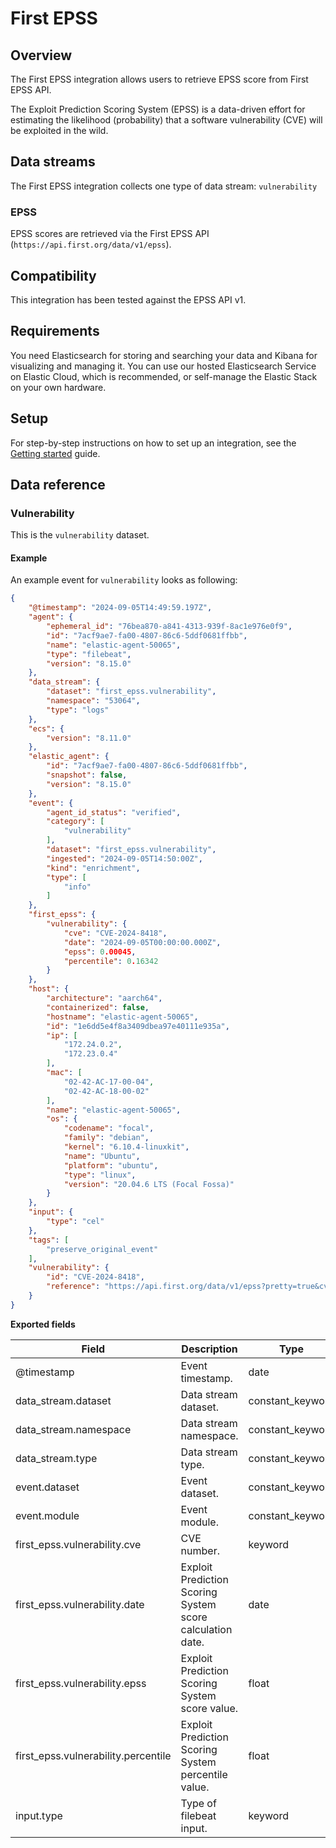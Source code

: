 # First EPSS

## Overview

The First EPSS integration allows users to retrieve EPSS score from First EPSS API. 

The Exploit Prediction Scoring System (EPSS) is a data-driven effort for estimating the likelihood (probability) that a software vulnerability (CVE) will be exploited in the wild.

## Data streams

The First EPSS integration collects one type of data stream: `vulnerability`

### EPSS

EPSS scores are retrieved via the First EPSS API (`https://api.first.org/data/v1/epss`).

## Compatibility

This integration has been tested against the EPSS API v1.


## Requirements

You need Elasticsearch for storing and searching your data and Kibana for visualizing and managing it.
You can use our hosted Elasticsearch Service on Elastic Cloud, which is recommended, or self-manage the Elastic Stack on your own hardware.

## Setup

For step-by-step instructions on how to set up an integration, see the
[Getting started](https://www.elastic.co/guide/en/starting-with-the-elasticsearch-platform-and-its-solutions/current/getting-started-observability.html) guide.


## Data reference

### Vulnerability

This is the `vulnerability` dataset.

#### Example

An example event for `vulnerability` looks as following:

```json
{
    "@timestamp": "2024-09-05T14:49:59.197Z",
    "agent": {
        "ephemeral_id": "76bea870-a841-4313-939f-8ac1e976e0f9",
        "id": "7acf9ae7-fa00-4807-86c6-5ddf0681ffbb",
        "name": "elastic-agent-50065",
        "type": "filebeat",
        "version": "8.15.0"
    },
    "data_stream": {
        "dataset": "first_epss.vulnerability",
        "namespace": "53064",
        "type": "logs"
    },
    "ecs": {
        "version": "8.11.0"
    },
    "elastic_agent": {
        "id": "7acf9ae7-fa00-4807-86c6-5ddf0681ffbb",
        "snapshot": false,
        "version": "8.15.0"
    },
    "event": {
        "agent_id_status": "verified",
        "category": [
            "vulnerability"
        ],
        "dataset": "first_epss.vulnerability",
        "ingested": "2024-09-05T14:50:00Z",
        "kind": "enrichment",
        "type": [
            "info"
        ]
    },
    "first_epss": {
        "vulnerability": {
            "cve": "CVE-2024-8418",
            "date": "2024-09-05T00:00:00.000Z",
            "epss": 0.00045,
            "percentile": 0.16342
        }
    },
    "host": {
        "architecture": "aarch64",
        "containerized": false,
        "hostname": "elastic-agent-50065",
        "id": "1e6dd5e4f8a3409dbea97e40111e935a",
        "ip": [
            "172.24.0.2",
            "172.23.0.4"
        ],
        "mac": [
            "02-42-AC-17-00-04",
            "02-42-AC-18-00-02"
        ],
        "name": "elastic-agent-50065",
        "os": {
            "codename": "focal",
            "family": "debian",
            "kernel": "6.10.4-linuxkit",
            "name": "Ubuntu",
            "platform": "ubuntu",
            "type": "linux",
            "version": "20.04.6 LTS (Focal Fossa)"
        }
    },
    "input": {
        "type": "cel"
    },
    "tags": [
        "preserve_original_event"
    ],
    "vulnerability": {
        "id": "CVE-2024-8418",
        "reference": "https://api.first.org/data/v1/epss?pretty=true&cve=CVE-2024-8418"
    }
}
```

**Exported fields**

| Field | Description | Type |
|---|---|---|
| @timestamp | Event timestamp. | date |
| data_stream.dataset | Data stream dataset. | constant_keyword |
| data_stream.namespace | Data stream namespace. | constant_keyword |
| data_stream.type | Data stream type. | constant_keyword |
| event.dataset | Event dataset. | constant_keyword |
| event.module | Event module. | constant_keyword |
| first_epss.vulnerability.cve | CVE number. | keyword |
| first_epss.vulnerability.date | Exploit Prediction Scoring System score calculation date. | date |
| first_epss.vulnerability.epss | Exploit Prediction Scoring System score value. | float |
| first_epss.vulnerability.percentile | Exploit Prediction Scoring System percentile value. | float |
| input.type | Type of filebeat input. | keyword |
